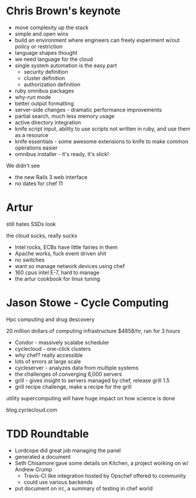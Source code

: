 
Chris Brown's keynote
=====================

* move complexity up the stack
* simple and open wins
* build an environment where engineers can freely experiment w/out
  policy or restriction
* language shapes thought
* we need language for the cloud
* single system automation is the easy part
  * security definition
  * cluster definition
  * authorization definition
* ruby omnibus packages
* why-run mode
* better output formatting
* server-side changes - dramatic performance improvements
* partial search, much less memory usage
* active directory integration
* knife script input, ability to use scripts not written in ruby, and
 use them as a resource
* knife essentials - some awesome extensions to knife to make common
   operations easier
* omnibus installer - it's ready, it's slick!

We didn't see
* the new Rails 3 web interface
* no dates for chef 11


Artur
=====

still hates SSDs look

the cloud sucks, really sucks

* Intel rocks, ECBs have little fairies in them
* Apache works, fuck event driven shit
* no switches
* want so manage network devices using chef
* 160 cpus intel E-7, hard to manage
* the artur cookbook for linux tuning

Jason Stowe - Cycle Computing
=============================

Hpc computing and drug descovery

20 million dollars of computing infrastructure
$4858/hr, ran for 3 hours
* Condor - massively scalabe scheduler
* cyclecloud - one-click clusters
* why chef? really accessible
* lots of errors at large scale
* cycleserver - analyzes data from multiple systems
* the challenges of converging 6,000 servers
* grill - gives insight to servers managed by chef, release grill 1.5
* grill recipe challenge, make a recipe for the grill 

utility supercomputing will have huge impact on how science is done

blog.cyclecloud.com

TDD Roundtable
==============

* Lordcope did great job managing the panel
* generated a document
* Seth Chisamore gave some details on Kitchen, a project working on w/
  Andrew Crump
  * Travis-CI like integration hosted by Opschef offered to community
  * could use various backends
* put document on irc, a summary of testing in chef world